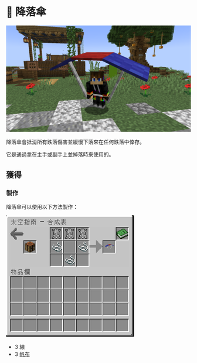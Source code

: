 # 🎲 降落傘

![](<../.gitbook/assets/image (236).png>)

降落傘會抵消所有跌落傷害並緩慢下落來在任何跌落中倖存。

它是通過拿在主手或副手上並掉落時來使用的。

## 獲得

### 製作

降落傘可以使用以下方法製作：

![](<../.gitbook/assets/image (237).png>)

* 3 線
* 3 [帆布](Canvas.md)

